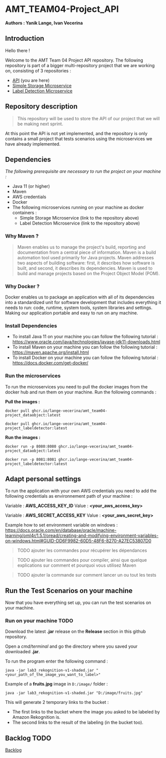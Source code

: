 # AMT_TEAM04-Project_API

**Authors : Yanik Lange, Ivan Vecerina**

## **Introduction**


Hello there ! 

Welcome to the AMT Team 04 Project API repository.
The following repository is part of a bigger multi-repository project that we are working on, consisting of 3 repositories :
* [API](https://github.com/Lange-Vecerina/AMT_TEAM04-Project_API) (you are here)
* [Simple Storage Microservice](https://github.com/Lange-Vecerina/AMT_TEAM04-Project_DataObject)
* [Label Detection Microservice](https://github.com/Lange-Vecerina/AMT_TEAM04-Project_LabelDetector)

## **Repository description**

> This repository will be used to store the API of our project that we will be making next sprint.

At this point the API is not yet implemented, and the repository is only contains a small project that tests scenarios using the microservices we have already implemented.

## **Dependencies**

*The following prerequisite are necessary to run the project on your machine :*

* Java 11 (or higher)
* Maven 
* AWS credentials
* Docker
* The following microservices running on your machine as docker containers :
    * Simple Storage Microservice (link to the repository above)
    * Label Detection Microservice (link to the repository above)

### **Why Maven ?**

> Maven enables us to manage the project's build, reporting and documentation from a central piece of information. Maven is a build automation tool used primarily for Java projects. Maven addresses two aspects of building software: first, it describes how software is built, and second, it describes its dependencies. Maven is used to build and manage projects based on the Project Object Model (POM). 

### **Why Docker ?**

Docker enables us to package an application with all of its dependencies into a standardized unit for software development that includes everything it needs to run: code, runtime, system tools, system libraries and settings. Making our application portable and easy to run on any machine.

### **Install Dependencies**

- To install Java 11 on your machine you can follow the following tutorial : https://www.oracle.com/java/technologies/javase-jdk11-downloads.html
- To install Maven on your machine you can follow the following tutorial : https://maven.apache.org/install.html
- To install Docker on your machine you can follow the following tutorial : https://docs.docker.com/get-docker/

### **Run the microservices**

To run the microservices you need to pull the docker images from the docker hub and run them on your machine. Run the following commands :

**Pull the images :**

    docker pull ghcr.io/lange-vecerina/amt_team04-project_dataobject:latest
>
    docker pull ghcr.io/lange-vecerina/amt_team04-project_labeldetector:latest

**Run the images :**

    docker run -p 8080:8080 ghcr.io/lange-vecerina/amt_team04-project_dataobject:latest
>
    docker run -p 8081:8081 ghcr.io/lange-vecerina/amt_team04-project_labeldetector:latest


## **Adapt personal settings**

To run the application with your own AWS credentials you need to add the following credentials as environnement path of 
your machine :

Variable : **AWS_ACCESS_KEY_ID** Value : **<your_aws_access_key>**

Variable : **AWS_SECRET_ACCESS_KEY** Value : **<your_aws_secret_key>**

Example how to set environment variable on windows :
https://docs.oracle.com/en/database/oracle/machine-learning/oml4r/1.5.1/oread/creating-and-modifying-environment-variables-on-windows.html#GUID-DD6F9982-60D5-48F6-8270-A27EC53807D0

> TODO ajouter les commandes pour récupérer les dépendances

> TODO ajouter les commandes pour compiler, ainsi que quelque explications sur comment et pourquoi vous utilisez Maven 

> TODO ajouter la commande sur comment lancer un ou tout les tests 


## **Run the Test Scenarios on your machine**

Now that you have everything set up, you can run the test scenarios on your machine.


### **Run on your machine TODO**

Download the latest **.jar** release on the **Release** section in this github repository.

Open a *cmd/terminal* and go the directory where you saved your downloaded **.jar**.

To run the program enter the following command : 

```java -jar lab3_rekognition-v1-shaded.jar "<your_path_of_the_image_you_want_to_label>"```

Example of a **fruits.jpg** image in ```D:/image/``` folder :

```java -jar lab3_rekognition-v1-shaded.jar "D:/image/fruits.jpg"```

This will generate 2 temporary links to the bucket :

* The first links to the bucket where the image you asked to be labeled by Amazon Rekognition is.
* The second links to the result of the labeling (in the bucket too).

## Backlog TODO

[Backlog](https://github.com/orgs/Lange-Vecerina/projects/2)
